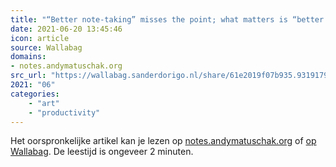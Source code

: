 ```yaml
---
title: "“Better note-taking” misses the point; what matters is “better thinking” | The most effective reader..."
date: 2021-06-20 13:45:46
icon: article
source: Wallabag
domains:
- notes.andymatuschak.org
src_url: "https://wallabag.sanderdorigo.nl/share/61e2019f07b935.93191792"
2021: "06"
categories:
    - "art"
    - "productivity"
---
```

Het oorspronkelijke artikel kan je lezen op [notes.andymatuschak.org](https://notes.andymatuschak.org/“Better_note-taking”_misses_the_point;_what_matters_is_“better_thinking”?stackedNotes=z6GNVv6RyFDewy11ZgXzce8agWxSLwJ6Ub5Rw) of [op Wallabag](https://wallabag.sanderdorigo.nl/share/61e2019f07b935.93191792). De leestijd is ongeveer 2 minuten.